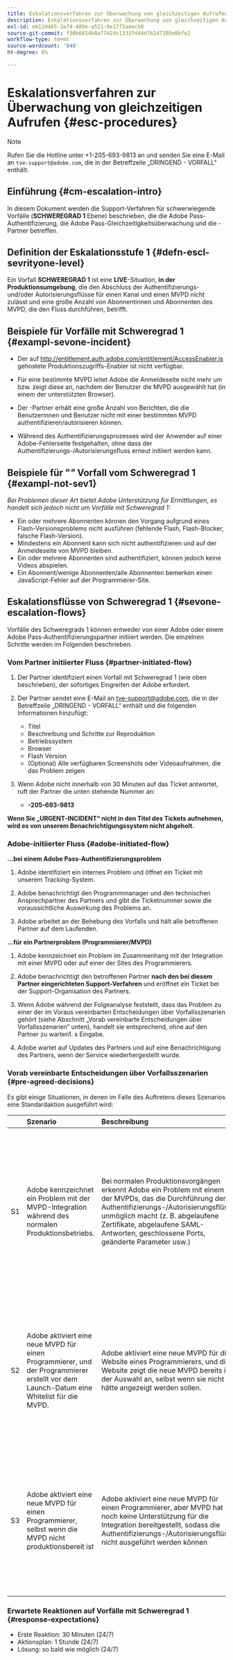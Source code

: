```yaml
---
title: Eskalationsverfahren zur Überwachung von gleichzeitigen Aufrufen
description: Eskalationsverfahren zur Überwachung von gleichzeitigen Aufrufen
exl-id: eb110465-3a74-489e-a521-0e17f5aeecb8
source-git-commit: f30b6814b8a77424c13337d44d7b247105e0bfe2
workflow-type: tm+mt
source-wordcount: '849'
ht-degree: 0%

---
```


# Eskalationsverfahren zur Überwachung von gleichzeitigen Aufrufen {#esc-procedures}

>[!NOTE]
>
>Rufen Sie die Hotline unter +1-205-693-9813 an und senden Sie eine E-Mail an `tve-support@adobe.com`, die in der Betreffzeile „DRINGEND - VORFALL“ enthält.


## Einführung {#cm-escalation-intro}

In diesem Dokument werden die Support-Verfahren für schwerwiegende Vorfälle (**SCHWEREGRAD 1** Ebene) beschrieben, die die Adobe Pass-Authentifizierung, die Adobe Pass-Gleichzeitigkeitsüberwachung und die -Partner betreffen.

## Definition der Eskalationsstufe 1 {#defn-escl-sevrityone-level}

Ein Vorfall **SCHWEREGRAD 1** ist eine **LIVE**-Situation, **in der Produktionsumgebung**, die den Abschluss der Authentifizierungs- und/oder Autorisierungsflüsse für einen Kanal und einen MVPD nicht zulässt und eine große Anzahl von Abonnentinnen und Abonnenten des MVPD, die den Fluss durchführen, betrifft.

## Beispiele für Vorfälle mit Schweregrad 1 {#exampl-sevone-incident}

* Der auf <http://entitlement.auth.adobe.com/entitlement/AccessEnabler.js> gehostete Produktionszugriffs-Enabler ist nicht verfügbar.

* Für eine bestimmte MVPD leitet Adobe die Anmeldeseite nicht mehr um bzw. zeigt diese an, nachdem der Benutzer die MVPD ausgewählt hat (in einem der unterstützten Browser).

* Der -Partner erhält eine große Anzahl von Berichten, die die Benutzerinnen und Benutzer nicht mit einer bestimmten MVPD authentifizieren/autorisieren können.

* Während des Authentifizierungsprozesses wird der Anwender auf einer Adobe-Fehlerseite festgehalten, ohne dass der Authentifizierungs-/Autorisierungsfluss erneut initiiert werden kann.


## Beispiele für &quot;*&quot;* Vorfall vom Schweregrad 1 {#exampl-not-sev1}

*Bei Problemen dieser Art bietet Adobe Unterstützung für Ermittlungen, es handelt sich jedoch nicht um Vorfälle mit Schweregrad 1:*

* Ein oder mehrere Abonnenten können den Vorgang aufgrund eines Flash-Versionsproblems nicht ausführen (fehlende Flash, Flash-Blocker, falsche Flash-Version).
* Mindestens ein Abonnent kann sich nicht authentifizieren und auf der Anmeldeseite von MVPD bleiben.
* Ein oder mehrere Abonnenten sind authentifiziert, können jedoch keine Videos abspielen.
* Ein Abonnent/wenige Abonnenten/alle Abonnenten bemerken einen JavaScript-Fehler auf der Programmierer-Site.

## Eskalationsflüsse von Schweregrad 1 {#sevone-escalation-flows}

Vorfälle des Schweregrads 1 können entweder von einer Adobe oder einem Adobe Pass-Authentifizierungspartner initiiert werden. Die einzelnen Schritte werden im Folgenden beschrieben.

### Vom Partner initiierter Fluss {#partner-initiated-flow}

1. Der Partner identifiziert einen Vorfall mit Schweregrad 1 (wie oben beschrieben), der sofortiges Eingreifen der Adobe erfordert.

1. Der Partner sendet eine E-Mail an tve-support@adobe.com, die in der Betreffzeile „DRINGEND - VORFALL“ enthält und die folgenden Informationen hinzufügt:

   * Titel
   * Beschreibung und Schritte zur Reproduktion
   * Betriebssystem
   * Browser
   * Flash Version
   * (Optional) Alle verfügbaren Screenshots oder Videoaufnahmen, die das Problem zeigen

1. Wenn Adobe nicht innerhalb von 30 Minuten auf das Ticket antwortet, ruft der Partner die unten stehende Nummer an:

   * **-205-693-9813**


**Wenn Sie „URGENT-INCIDENT“ nicht in den Titel des Tickets aufnehmen, wird es von unserem Benachrichtigungssystem nicht abgeholt.**

### Adobe-initiierter Fluss {#adobe-initiated-flow}

**…bei einem Adobe Pass-Authentifizierungsproblem**

1. Adobe identifiziert ein internes Problem und öffnet ein Ticket mit unserem Tracking-System.

1. Adobe benachrichtigt den Programmmanager und den technischen Ansprechpartner des Partners und gibt die Ticketnummer sowie die voraussichtliche Auswirkung des Problems an.

1. Adobe arbeitet an der Behebung des Vorfalls und hält alle betroffenen Partner auf dem Laufenden.


**…für ein Partnerproblem (Programmierer/MVPD)**

1. Adobe kennzeichnet ein Problem im Zusammenhang mit der Integration mit einer MVPD oder auf einer der Sites des Programmierers.

1. Adobe benachrichtigt den betroffenen Partner **nach den bei diesem Partner eingerichteten Support-Verfahren** und eröffnet ein Ticket bei der Support-Organisation des Partners.

1. Wenn Adobe während der Folgeanalyse feststellt, dass das Problem zu einer der im Voraus vereinbarten Entscheidungen über Vorfallsszenarien gehört (siehe Abschnitt „Vorab vereinbarte Entscheidungen über Vorfallsszenarien“ unten), handelt sie entsprechend, ohne auf den Partner zu warten1. s Eingabe.

1. Adobe wartet auf Updates des Partners und auf eine Benachrichtigung des Partners, wenn der Service wiederhergestellt wurde.

### Vorab vereinbarte Entscheidungen über Vorfallsszenarien {#pre-agreed-decisions}

Es gibt einige Situationen, in denen im Falle des Auftretens dieses Szenarios eine Standardaktion ausgeführt wird:

|    | Szenario | Beschreibung | Aktionen |
|:---:|:---|:---|:---|
| S1 | Adobe kennzeichnet ein Problem mit der MVPD-Integration während des normalen Produktionsbetriebs. | Bei normalen Produktionsvorgängen erkennt Adobe ein Problem mit einem der MVPDs, das die Durchführung der Authentifizierungs-/Autorisierungsflüsse unmöglich macht (z. B. abgelaufene Zertifikate, abgelaufene SAML-Antworten, geschlossene Ports, geänderte Parameter usw.) | Adobe benachrichtigt die betroffenen MVPD und Programmierer. Adobe deaktiviert diese MVPD für alle betroffenen Programmierer. Adobe öffnet ein Ticket bei der MVPD nach dem vereinbarten Support-Verfahren mit dieser MVPD |
| S2 | Adobe aktiviert eine neue MVPD für einen Programmierer, und der Programmierer erstellt vor dem Launch-Datum eine Whitelist für die MVPD. | Adobe aktiviert eine neue MVPD für die Website eines Programmierers, und die Website zeigt die neue MVPD bereits in der Auswahl an, selbst wenn sie nicht hätte angezeigt werden sollen. | Adobe wird den Programmierer vor dem geplanten Datum über die neue MVPD in der Auswahl informieren. Der Programmierer wird bei Bedarf Maßnahmen ergreifen, um sie aus der Auswahl zu entfernen. |
| S3 | Adobe aktiviert eine neue MVPD für einen Programmierer, selbst wenn die MVPD nicht produktionsbereit ist | Adobe aktiviert eine neue MVPD für einen Programmierer, aber MVPD hat noch keine Unterstützung für die Integration bereitgestellt, sodass die Authentifizierungs-/Autorisierungsflüsse nicht ausgeführt werden können | Adobe führt die Bereitstellung nur durch, wenn vom Programmierer angefordert. Der Programmierer ist dafür verantwortlich, die Whitelist der MVPD sicherzustellen, sobald alle Tests durchgeführt wurden. |

### Erwartete Reaktionen auf Vorfälle mit Schweregrad 1 {#response-expectations}

* Erste Reaktion: 30 Minuten (24/7)
* Aktionsplan: 1 Stunde (24/7)
* Lösung: so bald wie möglich (24/7)
